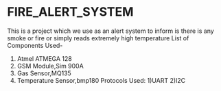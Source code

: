 # FIRE_ALERT_SYSTEM
This is a project which we use as an alert system to inform is there is any smoke or fire or simply reads extremely high temperature
List of Components Used-
1) Atmel ATMEGA 128
2) GSM Module,Sim 900A
3) Gas Sensor,MQ135
4) Temperature Sensor,bmp180
Protocols Used:
1)UART
2)I2C
